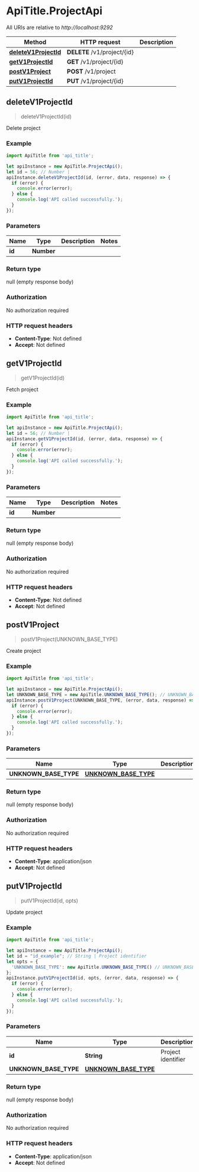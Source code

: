 # ApiTitle.ProjectApi

All URIs are relative to *http://localhost:9292*

Method | HTTP request | Description
------------- | ------------- | -------------
[**deleteV1ProjectId**](ProjectApi.md#deleteV1ProjectId) | **DELETE** /v1/project/{id} | 
[**getV1ProjectId**](ProjectApi.md#getV1ProjectId) | **GET** /v1/project/{id} | 
[**postV1Project**](ProjectApi.md#postV1Project) | **POST** /v1/project | 
[**putV1ProjectId**](ProjectApi.md#putV1ProjectId) | **PUT** /v1/project/{id} | 



## deleteV1ProjectId

> deleteV1ProjectId(id)



Delete project

### Example

```javascript
import ApiTitle from 'api_title';

let apiInstance = new ApiTitle.ProjectApi();
let id = 56; // Number | 
apiInstance.deleteV1ProjectId(id, (error, data, response) => {
  if (error) {
    console.error(error);
  } else {
    console.log('API called successfully.');
  }
});
```

### Parameters


Name | Type | Description  | Notes
------------- | ------------- | ------------- | -------------
 **id** | **Number**|  | 

### Return type

null (empty response body)

### Authorization

No authorization required

### HTTP request headers

- **Content-Type**: Not defined
- **Accept**: Not defined


## getV1ProjectId

> getV1ProjectId(id)



Fetch project

### Example

```javascript
import ApiTitle from 'api_title';

let apiInstance = new ApiTitle.ProjectApi();
let id = 56; // Number | 
apiInstance.getV1ProjectId(id, (error, data, response) => {
  if (error) {
    console.error(error);
  } else {
    console.log('API called successfully.');
  }
});
```

### Parameters


Name | Type | Description  | Notes
------------- | ------------- | ------------- | -------------
 **id** | **Number**|  | 

### Return type

null (empty response body)

### Authorization

No authorization required

### HTTP request headers

- **Content-Type**: Not defined
- **Accept**: Not defined


## postV1Project

> postV1Project(UNKNOWN_BASE_TYPE)



Create project

### Example

```javascript
import ApiTitle from 'api_title';

let apiInstance = new ApiTitle.ProjectApi();
let UNKNOWN_BASE_TYPE = new ApiTitle.UNKNOWN_BASE_TYPE(); // UNKNOWN_BASE_TYPE | 
apiInstance.postV1Project(UNKNOWN_BASE_TYPE, (error, data, response) => {
  if (error) {
    console.error(error);
  } else {
    console.log('API called successfully.');
  }
});
```

### Parameters


Name | Type | Description  | Notes
------------- | ------------- | ------------- | -------------
 **UNKNOWN_BASE_TYPE** | [**UNKNOWN_BASE_TYPE**](UNKNOWN_BASE_TYPE.md)|  | 

### Return type

null (empty response body)

### Authorization

No authorization required

### HTTP request headers

- **Content-Type**: application/json
- **Accept**: Not defined


## putV1ProjectId

> putV1ProjectId(id, opts)



Update project

### Example

```javascript
import ApiTitle from 'api_title';

let apiInstance = new ApiTitle.ProjectApi();
let id = "id_example"; // String | Project identifier
let opts = {
  'UNKNOWN_BASE_TYPE': new ApiTitle.UNKNOWN_BASE_TYPE() // UNKNOWN_BASE_TYPE | 
};
apiInstance.putV1ProjectId(id, opts, (error, data, response) => {
  if (error) {
    console.error(error);
  } else {
    console.log('API called successfully.');
  }
});
```

### Parameters


Name | Type | Description  | Notes
------------- | ------------- | ------------- | -------------
 **id** | **String**| Project identifier | 
 **UNKNOWN_BASE_TYPE** | [**UNKNOWN_BASE_TYPE**](UNKNOWN_BASE_TYPE.md)|  | [optional] 

### Return type

null (empty response body)

### Authorization

No authorization required

### HTTP request headers

- **Content-Type**: application/json
- **Accept**: Not defined

